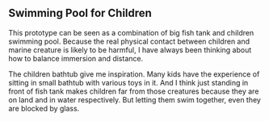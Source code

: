 ## Swimming Pool for Children

This prototype can be seen as a combination of big fish tank and children swimming pool. Because the real physical contact between children and marine creature is likely to be harmful, I have always been thinking about how to balance immersion and distance. 

The children bathtub give me inspiration. Many kids have the experience of sitting in small bathtub with various toys in it. And I think just standing in front of fish tank makes children far from those creatures because they are on land and in water respectively. But letting them swim together, even they are blocked by glass. 
